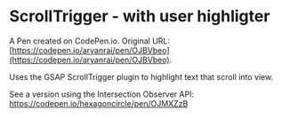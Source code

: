 # ScrollTrigger - with user highligter 

A Pen created on CodePen.io. Original URL: [https://codepen.io/aryanrai/pen/OJBVbeo](https://codepen.io/aryanrai/pen/OJBVbeo).

Uses the GSAP ScrollTrigger plugin to highlight text that scroll into view.

See a version using the Intersection Observer API: <a href="https://codepen.io/hexagoncircle/pen/OJMXZzB">https://codepen.io/hexagoncircle/pen/OJMXZzB</a>